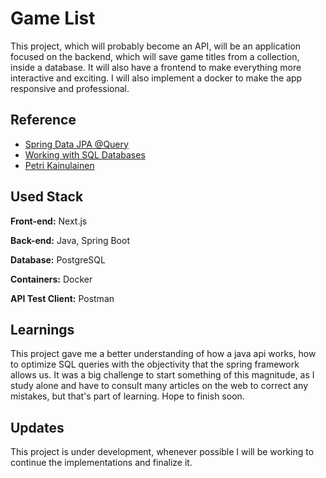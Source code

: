 
# Game List

This project, which will probably become an API, will be an application focused on the backend, which will save game titles from a collection, inside a database. It will also have a frontend to make everything more interactive and exciting.
I will also implement a docker to make the app responsive and professional.


## Reference

- [Spring Data JPA @Query](https://www.baeldung.com/spring-data-jpa-query)
- [Working with SQL Databases](https://docs.spring.io/spring-boot/docs/2.1.6.RELEASE/reference/html/boot-features-sql.html)
- [Petri Kainulainen](https://www.petrikainulainen.net/programming/spring-framework/spring-data-jpa-tutorial-creating-database-queries-with-the-query-annotation/)


## Used Stack

**Front-end:** Next.js

**Back-end:** Java, Spring Boot

**Database:** PostgreSQL

**Containers:** Docker

**API Test Client:** Postman
## Learnings

This project gave me a better understanding of how a java api works, how to optimize SQL queries with the objectivity that the spring framework allows us. It was a big challenge to start something of this magnitude, as I study alone and have to consult many articles on the web to correct any mistakes, but that's part of learning.
Hope to finish soon.


## Updates

This project is under development, whenever possible I will be working to continue the implementations and finalize it.